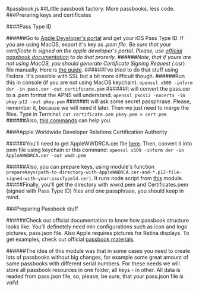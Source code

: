 #passbook.js
##Little passbook factory. More passbooks, less code.
###Preraring keys and certificates

####Pass Type ID

######Go to [Apple Developer's portal](https://developer.apple.com/) and get your iOS Pass Type ID. If you are using MacOS, export it's key as *.pem file. Be sure that your certificate is signed on the apple developer's portal. Please, use [official passbook documentation](https://developer.apple.com/library/ios/documentation/UserExperience/Conceptual/PassKit_PG/Chapters/YourFirst.html#//apple_ref/doc/uid/TP40012195-CH2-SW1) to do that prorerly.
######Note, that if youre are not using MacOS, you should generate Certificate Signing Request (*.csr) file manually. Here is [the guide](http://www.rackspace.com/knowledge_center/article/generate-a-csr-with-openssl). 
######I've tried to do that stuff using Fedora. It's possible with SSL but a bit more difficult though.
######Run this in console (if you are not using MacOS keychain).
`openssl x509 -inform der -in pass.cer -out certificate.pem`
######It will convert the pass.cer to a .pem format the APNS will understand.
`openssl pkcs12 -nocerts -in pkey.p12 -out pkey.pem`
######It will ask some secret passphrase. Please, remember it, because we will need it later. Then we just need to merge the files. Type in Terminal:
`cat certificate.pem pkey.pem > cert.pem`
######Also, [this commands](https://www.sslshopper.com/article-most-common-openssl-commands.html) can help you.

####Apple Worldwide Developer Relations Certification Authority

######You'll need to get AppleWWDRCA.cer file [here](https://www.apple.com/certificateauthority/). Then, convert it into pem file using keychain or this command:
`openssl x509 -inform der -in AppleAWWDRCA.cer -out wwdr.pem`

######Also, you can prepare keys, using module's function `prepareKeys(path-to-directory-with-AppleWWDRCA.cer-and-*.p12-file-signed-with-your-passTypeId.cer)`. It runs node script from [this](https://github.com/assaf/node-passbook) module.
#####Finally, you'll get the directory with wwrd.pem and Certificates.pem (signed with Pass Type ID) files and one passphrase, you should keep in mind.

###Preparing Passbook stuff

######Check out official documentation to know how passbook structure looks like. You'll definetely need min configurations such as icon and logo pictures, pass.json file. Also Apple requires pictures for Retina displays. To get examples, check out official [passbook materials](https://developer.apple.com/devcenter/download.action?path=/ios/passbook_support_materials/passbook_materials.dmg).

######The idea of this module was that in some cases you need to create lots of passbooks without big changes, for example some great amount of same passbooks with different serial numbers. For these needs we will store all passbook resources in one folder, all keys - in other. All data is readed from pass.json file, so, please, be sure, that your pass.json file *is valid*.


